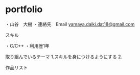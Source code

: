 # portfolio
・山谷　大樹
・連絡先　Email yamaya.daiki.dat18@gmail.com

スキル

・C/C++
  ・利用歴1年
  
 取り組んでいるテーマ
  1.スキルを身につけるようにする
  2.
  
作品リスト
  
